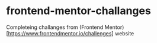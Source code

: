 # frontend-mentor-challanges
Completeing challanges from (Frontend Mentor)[https://www.frontendmentor.io/challenges] website
